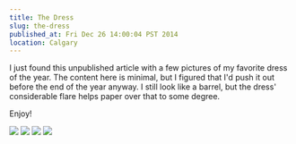 ```yaml
---
title: The Dress
slug: the-dress
published_at: Fri Dec 26 14:00:04 PST 2014
location: Calgary
---
```


I just found this unpublished article with a few pictures of my favorite dress of the year. The content here is minimal, but I figured that I'd push it out before the end of the year anyway. I still look like a barrel, but the dress' considerable flare helps paper over that to some degree.

Enjoy!

<p class="figure figure_left">
  <a href="http://www.flickr.com/photos/serenalachance/12254815735/"><img src="http://farm4.staticflickr.com/3750/12254815735_6e80310f19_z.jpg" /></a>
  <a href="http://www.flickr.com/photos/serenalachance/12254992343/"><img src="http://farm6.staticflickr.com/5507/12254992343_6da30fe988_z.jpg" /></a>
  <a href="http://www.flickr.com/photos/serenalachance/12254816405/"><img src="http://farm4.staticflickr.com/3813/12254816405_f1d499314d_z.jpg" /></a>
  <a href="http://www.flickr.com/photos/serenalachance/12255391456/"><img src="http://farm3.staticflickr.com/2854/12255391456_115166658c_z.jpg" /></a>
</p>
